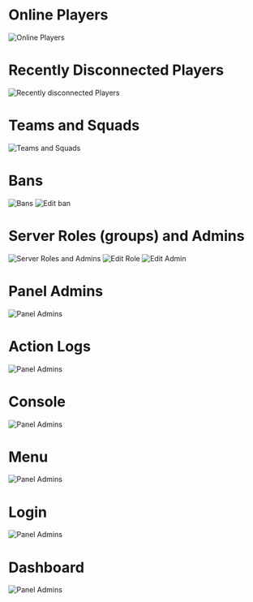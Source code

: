 # **Online Players**

<img src="../images/online_players.png" alt="Online Players" />

# **Recently Disconnected Players**

<img src="../images/disconnected_players.png" alt="Recently disconnected Players" />

# **Teams and Squads**

<img src="../images/teams_and_squads.png" alt="Teams and Squads" />

# **Bans**

<img src="../images/banned_players.png" alt="Bans" />
<img src="../images/edit_ban.png" alt="Edit ban" />

# **Server Roles (groups) and Admins**

<img src="../images/server_roles_and_admins.png" alt="Server Roles and Admins" />
<img src="../images/edit_role.png" alt="Edit Role" />
<img src="../images/edit_admin.png" alt="Edit Admin" />

# **Panel Admins**

<img src="../images/panel_admins.png" alt="Panel Admins" />

# **Action Logs**

<img src="../images/action_log.png" alt="Panel Admins" />

# **Console**

<img src="../images/console.png" alt="Panel Admins" />

# **Menu**

<img src="../images/menu.png" alt="Panel Admins" />

# **Login**

<img src="../images/login.png" alt="Panel Admins" />

# **Dashboard**

<img src="../images/dashboard.png" alt="Panel Admins" />
